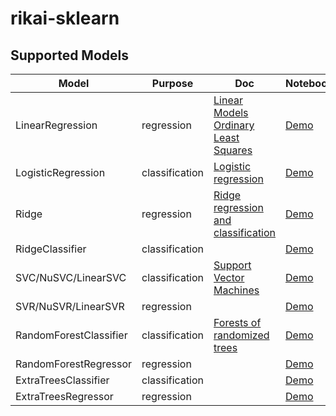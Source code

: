 # rikai-sklearn
## Supported Models
| Model | Purpose | Doc | Notebooks |
|-------|---------|-----|-----------|
| LinearRegression | regression | [Linear Models Ordinary Least Squares](https://scikit-learn.org/1.1/modules/linear_model.html#ordinary-least-squares)        | [Demo](notebooks/1.1.1%20LinearRegression.ipynb) |
| LogisticRegression | classification | [Logistic regression](https://scikit-learn.org/1.1/modules/linear_model.html#logistic-regression) | [Demo](notebooks/1.1.11%20LogisticRegression.ipynb) |
| Ridge | regression | [Ridge regression and classification](https://scikit-learn.org/1.1/modules/linear_model.html#ridge-regression-and-classification) | [Demo](notebooks/1.1.2%20Ridge.ipynb) |
| RidgeClassifier | classification | | [Demo](notebooks/1.1.2.2%20RidgeClassifier.ipynb) |
| SVC/NuSVC/LinearSVC | classification | [Support Vector Machines](https://scikit-learn.org/1.1/modules/svm.html) | [Demo](notebooks/1.4.1%20SVC.ipynb) |
| SVR/NuSVR/LinearSVR | regression | | [Demo](notebooks/1.4.2%20SVR.ipynb) |
| RandomForestClassifier | classification | [Forests of randomized trees](https://scikit-learn.org/1.1/modules/ensemble.html#forests-of-randomized-trees) | [Demo](notebooks/1.11.2%20RandomForestClassifier.ipynb) |
| RandomForestRegressor | regression | | [Demo](notebooks/1.11.2%20RandomForestRegressor.ipynb) |
| ExtraTreesClassifier | classification | | [Demo](notebooks/1.11.2%20ExtraTreesClassifier.ipynb) |
| ExtraTreesRegressor | regression | | [Demo](notebooks/1.11.2%20ExtraTreesRegressor.ipynb) |
